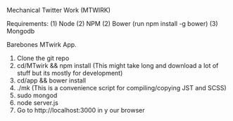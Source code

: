 Mechanical Twitter Work (MTWIRK)

Requirements: (1) Node (2) NPM (2) Bower (run npm install -g bower) (3) Mongodb

Barebones MTwirk App. 

1. Clone the git repo
2. cd/MTwirk && npm install  (This might take long and download a lot of stuff but its mostly for development)
3. cd/app && bower install 
4. ./mk                      (This is a convenience script for compiling/copying JST and SCSS)
5. sudo mongod
5. node server.js
6. Go to http://localhost:3000 in y our browser





